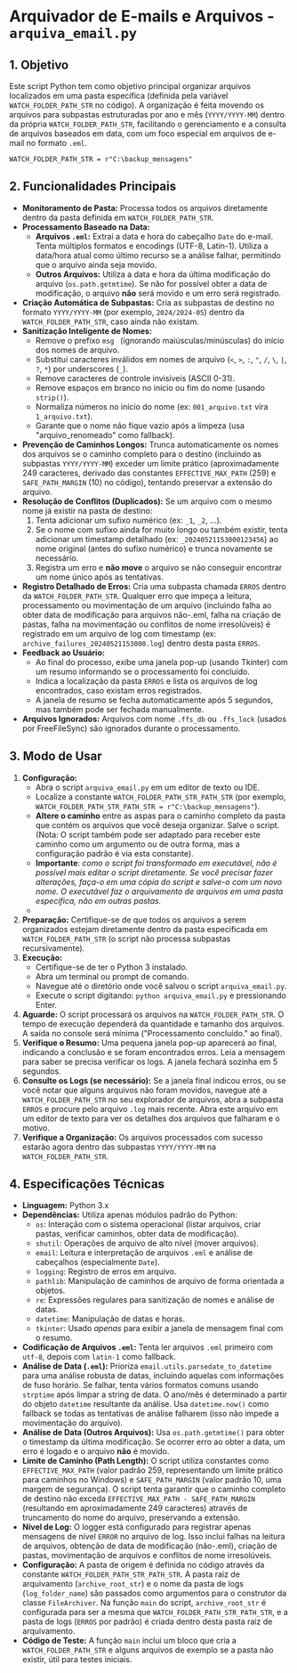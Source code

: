 # Arquivador de E-mails e Arquivos - `arquiva_email.py`

## 1. Objetivo

Este script Python tem como objetivo principal organizar arquivos localizados em uma pasta específica (definida pela variável `WATCH_FOLDER_PATH_STR` no código). A organização é feita movendo os arquivos para subpastas estruturadas por ano e mês (`YYYY/YYYY-MM`) dentro da própria `WATCH_FOLDER_PATH_STR`, facilitando o gerenciamento e a consulta de arquivos baseados em data, com um foco especial em arquivos de e-mail no formato `.eml`.

`WATCH_FOLDER_PATH_STR = r"C:\backup_mensagens"`

## 2. Funcionalidades Principais

*   **Monitoramento de Pasta:** Processa todos os arquivos diretamente dentro da pasta definida em `WATCH_FOLDER_PATH_STR`.
*   **Processamento Baseado na Data:**
    *   **Arquivos `.eml`:** Extrai a data e hora do cabeçalho `Date` do e-mail. Tenta múltiplos formatos e encodings (UTF-8, Latin-1). Utiliza a data/hora atual como último recurso se a análise falhar, permitindo que o arquivo ainda seja movido.
    *   **Outros Arquivos:** Utiliza a data e hora da última modificação do arquivo (`os.path.getmtime`). Se não for possível obter a data de modificação, o arquivo **não** será movido e um erro será registrado.
*   **Criação Automática de Subpastas:** Cria as subpastas de destino no formato `YYYY/YYYY-MM` (por exemplo, `2024/2024-05`) dentro da `WATCH_FOLDER_PATH_STR`, caso ainda não existam.
*   **Sanitização Inteligente de Nomes:**
    *   Remove o prefixo `msg ` (ignorando maiúsculas/minúsculas) do início dos nomes de arquivo.
    *   Substitui caracteres inválidos em nomes de arquivo (`<`, `>`, `:`, `"`, `/`, `\`, `|`, `?`, `*`) por underscores (`_`).
    *   Remove caracteres de controle invisíveis (ASCII 0-31).
    *   Remove espaços em branco no início ou fim do nome (usando `strip()`).
    *   Normaliza números no início do nome (ex: `001_arquivo.txt` vira `1_arquivo.txt`).
    *   Garante que o nome não fique vazio após a limpeza (usa "arquivo_renomeado" como fallback).
*   **Prevenção de Caminhos Longos:** Trunca automaticamente os nomes dos arquivos se o caminho completo para o destino (incluindo as subpastas `YYYY/YYYY-MM`) exceder um limite prático (aproximadamente 249 caracteres, derivado das constantes `EFFECTIVE_MAX_PATH` (259) e `SAFE_PATH_MARGIN` (10) no código), tentando preservar a extensão do arquivo.
*   **Resolução de Conflitos (Duplicados):** Se um arquivo com o mesmo nome já existir na pasta de destino:
    1.  Tenta adicionar um sufixo numérico (ex: `_1`, `_2`, ...).
    2.  Se o nome com sufixo ainda for muito longo ou também existir, tenta adicionar um timestamp detalhado (ex: `_20240521153000123456`) ao nome original (antes do sufixo numérico) e trunca novamente se necessário.
    3.  Registra um erro e **não move** o arquivo se não conseguir encontrar um nome único após as tentativas.
*   **Registro Detalhado de Erros:** Cria uma subpasta chamada `ERROS` dentro da `WATCH_FOLDER_PATH_STR`. Qualquer erro que impeça a leitura, processamento ou movimentação de um arquivo (incluindo falha ao obter data de modificação para arquivos não-.eml, falha na criação de pastas, falha na movimentação ou conflitos de nome irresolúveis) é registrado em um arquivo de log com timestamp (ex: `archive_failures_20240521153000.log`) dentro desta pasta `ERROS`.
*   **Feedback ao Usuário:**
    *   Ao final do processo, exibe uma janela pop-up (usando Tkinter) com um resumo informando se o processamento foi concluído.
    *   Indica a localização da pasta `ERROS` e lista os arquivos de log encontrados, caso existam erros registrados.
    *   A janela de resumo se fecha automaticamente após 5 segundos, mas também pode ser fechada manualmente.
*   **Arquivos Ignorados:** Arquivos com nome `.ffs_db` ou `.ffs_lock` (usados por FreeFileSync) são ignorados durante o processamento.

## 3. Modo de Usar

1.  **Configuração:**
    *   Abra o script `arquiva_email.py` em um editor de texto ou IDE.
    *   Localize a constante `WATCH_FOLDER_PATH_STR_PATH_STR` (por exemplo, `WATCH_FOLDER_PATH_STR_PATH_STR = r"C:\backup_mensagens"`).
    *   **Altere o caminho** entre as aspas para o caminho completo da pasta que contém os arquivos que você deseja organizar. Salve o script. (Nota: O script também pode ser adaptado para receber este caminho como um argumento ou de outra forma, mas a configuração padrão é via esta constante).
    *   **Importante**: _como o script foi transformado em executável, não é possível mais editar o script diretamente. Se você precisar fazer alterações, faça-o em uma cópia do script e salve-o com um novo nome. O executável faz o arquivamento de arquivos em uma pasta específica, não em outras pastas._
    *  
2.  **Preparação:** Certifique-se de que todos os arquivos a serem organizados estejam diretamente dentro da pasta especificada em `WATCH_FOLDER_PATH_STR` (o script não processa subpastas recursivamente).
3.  **Execução:**
    *   Certifique-se de ter o Python 3 instalado.
    *   Abra um terminal ou prompt de comando.
    *   Navegue até o diretório onde você salvou o script `arquiva_email.py`.
    *   Execute o script digitando: `python arquiva_email.py` e pressionando Enter.
4.  **Aguarde:** O script processará os arquivos na `WATCH_FOLDER_PATH_STR`. O tempo de execução dependerá da quantidade e tamanho dos arquivos. A saída no console será mínima ("Processamento concluído." ao final).
5.  **Verifique o Resumo:** Uma pequena janela pop-up aparecerá ao final, indicando a conclusão e se foram encontrados erros. Leia a mensagem para saber se precisa verificar os logs. A janela fechará sozinha em 5 segundos.
6.  **Consulte os Logs (se necessário):** Se a janela final indicou erros, ou se você notar que alguns arquivos não foram movidos, navegue até a `WATCH_FOLDER_PATH_STR` no seu explorador de arquivos, abra a subpasta `ERROS` e procure pelo arquivo `.log` mais recente. Abra este arquivo em um editor de texto para ver os detalhes dos arquivos que falharam e o motivo.
7.  **Verifique a Organização:** Os arquivos processados com sucesso estarão agora dentro das subpastas `YYYY/YYYY-MM` na `WATCH_FOLDER_PATH_STR`.

## 4. Especificações Técnicas

*   **Linguagem:** Python 3.x
*   **Dependências:** Utiliza apenas módulos padrão do Python:
    *   `os`: Interação com o sistema operacional (listar arquivos, criar pastas, verificar caminhos, obter data de modificação).
    *   `shutil`: Operações de arquivo de alto nível (mover arquivos).
    *   `email`: Leitura e interpretação de arquivos `.eml` e análise de cabeçalhos (especialmente `Date`).
    *   `logging`: Registro de erros em arquivo.
    *   `pathlib`: Manipulação de caminhos de arquivo de forma orientada a objetos.
    *   `re`: Expressões regulares para sanitização de nomes e análise de datas.
    *   `datetime`: Manipulação de datas e horas.
    *   `tkinter`: Usado *apenas* para exibir a janela de mensagem final com o resumo.
*   **Codificação de Arquivos `.eml`:** Tenta ler arquivos `.eml` primeiro com `utf-8`, depois com `latin-1` como fallback.
*   **Análise de Data (`.eml`):** Prioriza `email.utils.parsedate_to_datetime` para uma análise robusta de datas, incluindo aquelas com informações de fuso horário. Se falhar, tenta vários formatos comuns usando `strptime` após limpar a string de data. O ano/mês é determinado a partir do objeto `datetime` resultante da análise. Usa `datetime.now()` como fallback se todas as tentativas de análise falharem (isso não impede a movimentação do arquivo).
*   **Análise de Data (Outros Arquivos):** Usa `os.path.getmtime()` para obter o timestamp da última modificação. Se ocorrer erro ao obter a data, um erro é logado e o arquivo **não** é movido.
*   **Limite de Caminho (Path Length):** O script utiliza constantes como `EFFECTIVE_MAX_PATH` (valor padrão 259, representando um limite prático para caminhos no Windows) e `SAFE_PATH_MARGIN` (valor padrão 10, uma margem de segurança). O script tenta garantir que o caminho completo de destino não exceda `EFFECTIVE_MAX_PATH - SAFE_PATH_MARGIN` (resultando em aproximadamente 249 caracteres) através de truncamento do nome do arquivo, preservando a extensão.
*   **Nível de Log:** O logger está configurado para registrar apenas mensagens de nível `ERROR` no arquivo de log. Isso inclui falhas na leitura de arquivos, obtenção de data de modificação (não-.eml), criação de pastas, movimentação de arquivos e conflitos de nome irresolúveis.
*   **Configuração:** A pasta de origem é definida no código através da constante `WATCH_FOLDER_PATH_STR_PATH_STR`. A pasta raiz de arquivamento (`archive_root_str`) e o nome da pasta de logs (`log_folder_name`) são passados como argumentos para o construtor da classe `FileArchiver`. Na função `main` do script, `archive_root_str` é configurada para ser a mesma que `WATCH_FOLDER_PATH_STR_PATH_STR`, e a pasta de logs (`ERROS` por padrão) é criada dentro desta pasta raiz de arquivamento.
*   **Código de Teste:** A função `main` inclui um bloco que cria a `WATCH_FOLDER_PATH_STR` e alguns arquivos de exemplo se a pasta não existir, útil para testes iniciais.
